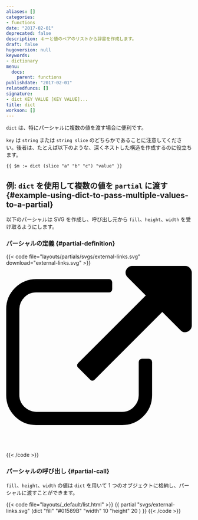 ```yaml
---
aliases: []
categories:
- functions
date: "2017-02-01"
deprecated: false
description: キーと値のペアのリストから辞書を作成します。
draft: false
hugoversion: null
keywords:
- dictionary
menu:
  docs:
    parent: functions
publishdate: "2017-02-01"
relatedfuncs: []
signature:
- dict KEY VALUE [KEY VALUE]...
title: dict
workson: []
---
```


`dict` は、特にパーシャルに複数の値を渡す場合に便利です。

 `key` は `string` または `string slice` のどちらかであることに注意してください。後者は、たとえば以下のような、深くネストした構造を作成するのに役立ちます。

```go-text-template
{{ $m := dict (slice "a" "b" "c") "value" }}
```

## 例: `dict` を使用して複数の値を `partial` に渡す {#example-using-dict-to-pass-multiple-values-to-a-partial}

以下のパーシャルは SVG を作成し、呼び出し元から `fill`、`height`、`width` を受け取るようにします。

### パーシャルの定義 {#partial-definition}

{{< code file="layouts/partials/svgs/external-links.svg" download="external-links.svg" >}}
<svg version="1.1" xmlns="http://www.w3.org/2000/svg" xmlns:xlink="http://www.w3.org/1999/xlink"
fill="{{ .fill }}" width="{{ .width }}" height="{{ .height }}" viewBox="0 0 32 32" aria-label="External Link">
<path d="M25.152 16.576v5.696q0 2.144-1.504 3.648t-3.648 1.504h-14.848q-2.144 0-3.648-1.504t-1.504-3.648v-14.848q0-2.112 1.504-3.616t3.648-1.536h12.576q0.224 0 0.384 0.16t0.16 0.416v1.152q0 0.256-0.16 0.416t-0.384 0.16h-12.576q-1.184 0-2.016 0.832t-0.864 2.016v14.848q0 1.184 0.864 2.016t2.016 0.864h14.848q1.184 0 2.016-0.864t0.832-2.016v-5.696q0-0.256 0.16-0.416t0.416-0.16h1.152q0.256 0 0.416 0.16t0.16 0.416zM32 1.152v9.12q0 0.48-0.352 0.8t-0.8 0.352-0.8-0.352l-3.136-3.136-11.648 11.648q-0.16 0.192-0.416 0.192t-0.384-0.192l-2.048-2.048q-0.192-0.16-0.192-0.384t0.192-0.416l11.648-11.648-3.136-3.136q-0.352-0.352-0.352-0.8t0.352-0.8 0.8-0.352h9.12q0.48 0 0.8 0.352t0.352 0.8z"></path>
</svg>
{{< /code >}}

### パーシャルの呼び出し {#partial-call}

`fill`、`height`、`width` の値は `dict` を用いて 1 つのオブジェクトに格納し、パーシャルに渡すことができます。

{{< code file="layouts/_default/list.html" >}}
{{ partial "svgs/external-links.svg" (dict "fill" "#01589B" "width" 10 "height" 20 ) }}
{{< /code >}}

[partials]: /templates/partials/
